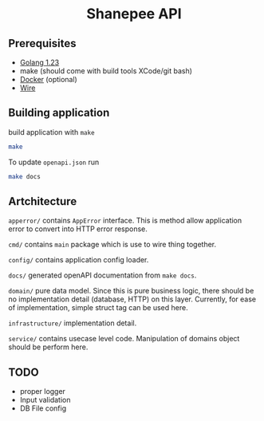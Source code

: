 <div align="center">
    <h1>
        Shanepee API
    </h1>
</div>

## Prerequisites
- [Golang 1.23](https://go.dev/dl/)
- make (should come with build tools XCode/git bash)
- [Docker](https://docs.docker.com/engine/install/) (optional)
- [Wire](https://github.com/google/wire)

## Building application
build application with `make`
```sh
make
```

To update `openapi.json` run
```sh
make docs
```

## Artchitecture
`apperror/` contains `AppError` interface. This is method allow application error to convert into HTTP error response.

`cmd/` contains `main` package which is use to wire thing together.

`config/` contains application config loader.

`docs/` generated openAPI documentation from `make docs`.

`domain/` pure data model. Since this is pure business logic, there should be no implementation detail (database, HTTP) on this layer. Currently, for ease of implementation, simple struct tag can be used here.

`infrastructure/` implementation detail.

`service/` contains usecase level code. Manipulation of domains object should be perform here.

## TODO
- proper logger
- Input validation
- DB File config